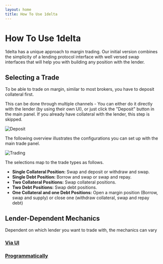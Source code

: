 ```yaml
---
layout: home
title: How To Use 1delta
---
```


# How To Use 1delta

1delta has a unique approach to margin trading. Our initial version combines the simplicity of a lending protocol interface with well versed swap interfaces that will help you with building any position with the lender.


## Selecting a Trade

To be able to trade on margin, similar to most brokers, you have to deposit collateral first.

This can be done through multiple channels - You can either do it directly with the lender (by using their own UI), or just click the "Deposit" button in the main panel. If you already have collateral with the lender, this step is skipped.

![Deposit](../assets/general/panel-deposit.png "Clicking on the button will trigger a modal that allows you to deposit assets with the lender!")

The following overview illustrates the configurations you can set up with the main trade panel.

![Trading](../assets/general/panel-explainer.png "The panel allows you to select a proper configuration for your trade")

The selections map to the trade types as follows.
- **Single Collateral Position:** Swap and deposit or withdraw and swap.
- **Single Debt Position:** Borrow and swap or swap and repay.
- **Two Collateral Positions:** Swap collateral positions.
- **Two Debt Positions:** Swap debt positions.
- **One Collateral and one Debt Positions:** Open a margin position (Borrow, swap and supply) or close one (withdraw collateral, swap and repay debt)

## Lender-Dependent Mechanics

Dependent on which lender you want to trade with, the mechanics can vary

### [Via UI](frontend.md)
### [Programmatically](programmatically.md)
